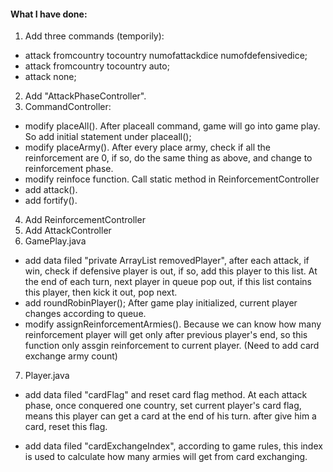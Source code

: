 #### What I have done:
1. Add three commands (temporily):
- attack fromcountry tocountry numofattackdice numofdefensivedice;
- attack fromcountry tocountry auto;
- attack none;
2. Add "AttackPhaseController".
3. CommandController:
- modify placeAll(). After placeall command, game will go into game play. So add initial statement under placeall();
- modify placeArmy(). After every place army, check if all the reinforcement are 0, if so, do the same thing as above, and change to reinforcement phase.
- modify reinfoce function. Call static method in ReinforcementController
- add attack().
- add fortify().
4. Add ReinforcementController
5. Add AttackController
6. GamePlay.java
- add data filed "private ArrayList<Player> removedPlayer", after each attack, if win, check if defensive player is out, if so, add this player to this list. At the end of each turn, next player in queue pop out, if this list contains this player, then kick it out, pop next.
- add roundRobinPlayer(); After game play initialized, current player changes according to queue.
- modify assignReinforcementArmies(). Because we can know how many reinforcement player will get only after previous player's end, so this function only assgin reinforcement to current player. (Need to add card exchange army count)
7. Player.java
- add data filed "cardFlag" and reset card flag method. At each attack phase, once conquered one country, set current player's card flag, means this player can get a card at the end of his turn. after give him a card, reset this flag.

- add data filed "cardExchangeIndex", according to game rules, this index is used to calculate how many armies will get from card exchanging.

